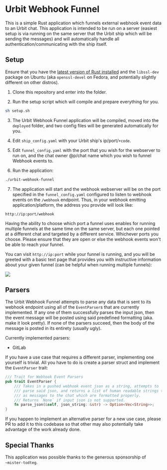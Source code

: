 # Urbit Webhook Funnel

This is a simple Rust application which funnels external webhook event data to an Urbit chat. This application is intended to be run on a server (easiest setup is via running on the same server that the Urbit ship which will be sending the messages) and will automatically handle all authentication/communicating with the ship itself.

## Setup

Ensure that you have the [latest version of Rust installed](https://rustup.rs/) and the `libssl-dev` package on Ubuntu (aka `openssl-devel` on Fedora, and potentially slightly different on other distros).

1. Clone this repository and enter into the folder.

2. Run the setup script which will compile and prepare everything for you.

```sh
sh setup.sh
```

3. The Urbit Webhook Funnel application will be compiled, moved into the `deployed` folder, and two config files will be generated automatically for you.

4. Edit `ship_config.yaml` with your Urbit ship's ip/port/`+code`.

5. Edit `funnel_config.yaml` with the port that you wish for the webserver to run on, and the chat owner @p/chat name which you wish to funnel Webhook events to.

6. Run the application:

```sh
./urbit-webhook-funnel
```

7. The application will start and the webhook webserver will be on the port specified in the `funnel_config.yaml` configured to listen to webhook events on the `/webhook` endpoint. Thus, in your webhook emitting application/platform, the address you provide will look like:

```html
http://ip:port/webhook
```

Having the ability to choose which port a funnel uses enables for running multiple funnels at the same time on the same server, but each one pointed at a different chat and targeted by a different service. Whichever ports you choose. Please ensure that they are open or else the webhook events won't be able to reach your funnel.

You can visit `http://ip:port` while your funnel is running, and you will be greeted with a basic text page that provides you with instructive information about your given funnel (can be helpful when running multiple funnels):

![](https://i.imgur.com/3VUn0xd.png)

## Parsers

The Urbit Webhook Funnel attempts to parse any data that is sent to its webhook endpoint using all of the `EventParser`s that are currently implemented. If any one of them successfully parses the input json, then the event message will be posted using said predefined formatting (aka. make it look pretty). If none of the parsers succeed, then the body of the message is posted in its entirety (usually ugly).

Currently implemented parsers:

- GitLab

If you have a use case that requires a different parser, implementing one yourself is trivial. All you have to do is create a parser struct and implement the `EventParser` trait:

```rust
/// Trait for Webhook Event Parsers
pub trait EventParser {
    /// Takes in a pushed webhook event json as a string, attempts to
    /// parse said json, and returns a list of human readable strings to be submit
    /// as messages to the chat which are formatted properly.
    /// Returns `None` if input json is not supported.
    fn parse_json(&self, json_string: &str) -> Option<Vec<String>>;
}
```

If you happen to implement an alternative parser for a new use case, please PR to add it to this codebase so that other may also potentially take advantage of the work already done.

## Special Thanks

This application was possible thanks to the generous sponsorship of `~mister-todteg`.

